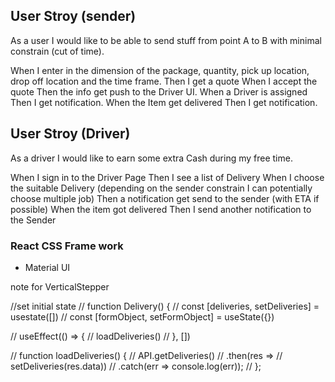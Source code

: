 ## User Stroy (sender)

As a user I would like to be able to send stuff from point A to B with minimal constrain (cut of time).

When I enter in the dimension of the package, quantity, pick up location, drop off location and the time frame.
Then I get a quote
When I accept the quote
Then the info get push to the Driver UI.
When a Driver is assigned
Then I get notification.
When the Item get delivered
Then I get notification.


## User Stroy (Driver)

As a driver I would like to earn some extra Cash during my free time.

When I sign in to the Driver Page
Then I see a list of Delivery
When I choose the suitable Delivery (depending on the sender constrain I can potentially choose multiple job)
Then a notification get send to the sender (with ETA if possible)
When the item got delivered 
Then I send another notification to the Sender



### React CSS Frame work 
- Material UI




note for VerticalStepper

//set initial state
// function Delivery() {
//     const [deliveries, setDeliveries] = usestate([])
//     const [formObject, setFormObject] = useState({})

//     useEffect(() => {
//         loadDeliveries()
//     }, [])

//     function loadDeliveries() {
//         API.getDeliveries()
//             .then(res =>
//                 setDeliveries(res.data))
//             .catch(err => console.log(err));
//     };
